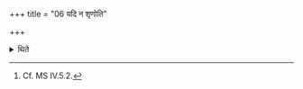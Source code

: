 +++
title = "06 यदि न शृणोति"

+++

<details><summary>थिते</summary>

6. If he does not hear, he becomes deaf, he is cut from the speech.[^1]   

[^1]: Cf. MS IV.5.2.   
</details>
